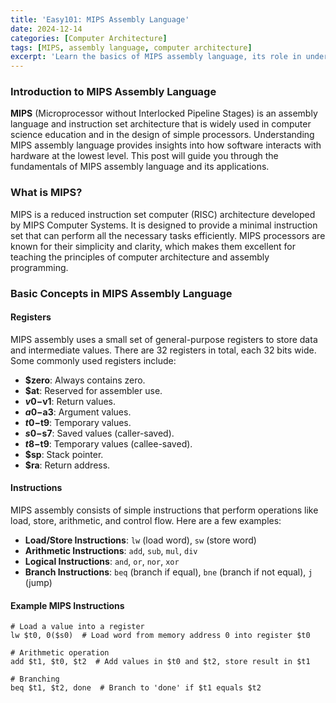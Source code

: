 ```yaml
---
title: 'Easy101: MIPS Assembly Language'
date: 2024-12-14
categories: [Computer Architecture]
tags: [MIPS, assembly language, computer architecture]
excerpt: 'Learn the basics of MIPS assembly language, its role in understanding computer architecture, and how it relates to modern processors.'
---
```


### **Introduction to MIPS Assembly Language**

**MIPS** (Microprocessor without Interlocked Pipeline Stages) is an assembly language and instruction set architecture that is widely used in computer science education and in the design of simple processors. Understanding MIPS assembly language provides insights into how software interacts with hardware at the lowest level. This post will guide you through the fundamentals of MIPS assembly language and its applications.

### **What is MIPS?**

MIPS is a reduced instruction set computer (RISC) architecture developed by MIPS Computer Systems. It is designed to provide a minimal instruction set that can perform all the necessary tasks efficiently. MIPS processors are known for their simplicity and clarity, which makes them excellent for teaching the principles of computer architecture and assembly programming.

### **Basic Concepts in MIPS Assembly Language**

#### **Registers**
MIPS assembly uses a small set of general-purpose registers to store data and intermediate values. There are 32 registers in total, each 32 bits wide. Some commonly used registers include:
- **$zero**: Always contains zero.
- **$at**: Reserved for assembler use.
- **$v0-$v1**: Return values.
- **$a0-$a3**: Argument values.
- **$t0-$t9**: Temporary values.
- **$s0-$s7**: Saved values (caller-saved).
- **$t8-$t9**: Temporary values (callee-saved).
- **$sp**: Stack pointer.
- **$ra**: Return address.

#### **Instructions**
MIPS assembly consists of simple instructions that perform operations like load, store, arithmetic, and control flow. Here are a few examples:
- **Load/Store Instructions**: `lw` (load word), `sw` (store word)
- **Arithmetic Instructions**: `add`, `sub`, `mul`, `div`
- **Logical Instructions**: `and`, `or`, `nor`, `xor`
- **Branch Instructions**: `beq` (branch if equal), `bne` (branch if not equal), `j` (jump)

#### **Example MIPS Instructions**
```assembly
# Load a value into a register
lw $t0, 0($s0)  # Load word from memory address 0 into register $t0

# Arithmetic operation
add $t1, $t0, $t2  # Add values in $t0 and $t2, store result in $t1

# Branching
beq $t1, $t2, done  # Branch to 'done' if $t1 equals $t2
